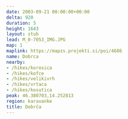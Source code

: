 ```yaml
---
date: 2003-09-21 00:00:00+00:00
delta: 920
duration: 5
height: 1643
layout: stub
lead: M_0-7053_IMG.JPG
map: 1
maplink: https://mapzs.projekti.si/poi/4686
name: Dobrca
nearby:
- /hikes/korosica
- /hikes/kofce
- /hikes/velikivrh
- /hikes/vrtaca
- /hikes/kosutica
peak: 46.380703,14.252813
region: karavanke
title: Dobrča
---
```


